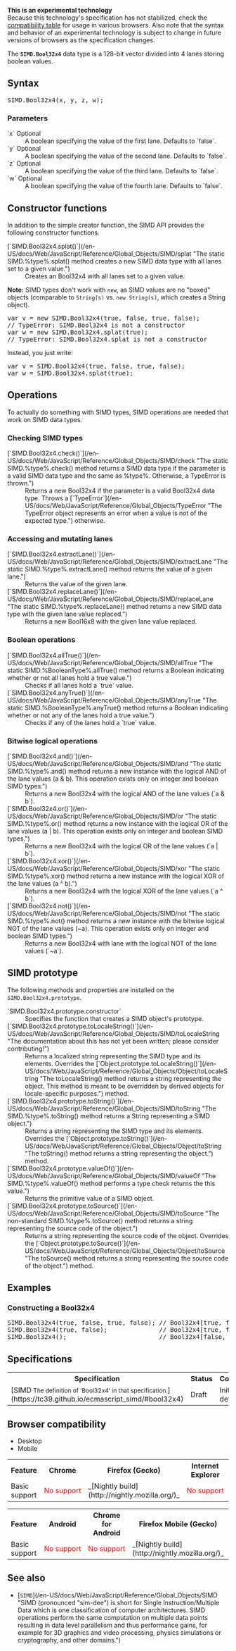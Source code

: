 <div>

<div class="notice experimental">

<span title="This is an experimental API that should not be used in production code."></span>**This is an experimental technology**  
Because this technology's specification has not stabilized, check the [compatibility table](#Browser_compatibility) for usage in various browsers. Also note that the syntax and behavior of an experimental technology is subject to change in future versions of browsers as the specification changes.

</div>

</div>

The **`SIMD.Bool32x4`** data type is a 128-bit vector divided into 4 lanes storing boolean values.

## Syntax

<pre class="syntaxbox">SIMD.Bool32x4(x, y, z, w);</pre>

### Parameters

<dl>

<dt>`x` <span class="inlineIndicator optional optionalInline">Optional</span></dt>

<dd>A boolean specifying the value of the first lane. Defaults to `false`.</dd>

<dt>`y` <span class="inlineIndicator optional optionalInline">Optional</span></dt>

<dd>A boolean specifying the value of the second lane. Defaults to `false`.</dd>

<dt>`z` <span class="inlineIndicator optional optionalInline">Optional</span></dt>

<dd>A boolean specifying the value of the third lane. Defaults to `false`.</dd>

<dt>`w` <span class="inlineIndicator optional optionalInline">Optional</span></dt>

<dd>A boolean specifying the value of the fourth lane. Defaults to `false`.</dd>

</dl>

## Constructor functions

In addition to the simple creator function, the SIMD API provides the following constructor functions.

<dl>

<dt>[`SIMD.Bool32x4.splat()`](/en-US/docs/Web/JavaScript/Reference/Global_Objects/SIMD/splat "The static SIMD.%type%.splat() method creates a new SIMD data type with all lanes set to a given value.")</dt>

<dd>Creates an Bool32x4 with all lanes set to a given value.</dd>

</dl>

<div class="note">

**Note:** SIMD types don't work with `new`, as SIMD values are no "boxed" objects (comparable to `String(s)` vs. `new String(s)`, which creates a String object).

<pre class="brush: js example-bad">var v = new SIMD.Bool32x4(true, false, true, false); 
// TypeError: SIMD.Bool32x4 is not a constructor
var w = new SIMD.Bool32x4.splat(true); 
// TypeError: SIMD.Bool32x4.splat is not a constructor</pre>

Instead, you just write:

<pre class="brush: js example-good">var v = SIMD.Bool32x4(true, false, true, false);
var w = SIMD.Bool32x4.splat(true);</pre>

</div>

## Operations

To actually do something with SIMD types, SIMD operations are needed that work on SIMD data types.

### Checking SIMD types

<dl>

<dt>[`SIMD.Bool32x4.check()`](/en-US/docs/Web/JavaScript/Reference/Global_Objects/SIMD/check "The static SIMD.%type%.check() method returns a SIMD data type if the parameter is a valid SIMD data type and the same as %type%. Otherwise, a TypeError is thrown.")</dt>

<dd>Returns a new Bool32x4 if the parameter is a valid Bool32x4 data type. Throws a [`TypeError`](/en-US/docs/Web/JavaScript/Reference/Global_Objects/TypeError "The TypeError object represents an error when a value is not of the expected type.") otherwise.</dd>

</dl>

### Accessing and mutating lanes

<dl>

<dt>[`SIMD.Bool32x4.extractLane()`](/en-US/docs/Web/JavaScript/Reference/Global_Objects/SIMD/extractLane "The static SIMD.%type%.extractLane() method returns the value of a given lane.")</dt>

<dd>Returns the value of the given lane.</dd>

<dt>[`SIMD.Bool32x4.replaceLane()`](/en-US/docs/Web/JavaScript/Reference/Global_Objects/SIMD/replaceLane "The static SIMD.%type%.replaceLane() method returns a new SIMD data type with the given lane value replaced.")</dt>

<dd>Returns a new Bool16x8 with the given lane value replaced.</dd>

</dl>

<dl>

<dt>

### Boolean operations

</dt>

<dt>[`SIMD.Bool32x4.allTrue()`](/en-US/docs/Web/JavaScript/Reference/Global_Objects/SIMD/allTrue "The static SIMD.%BooleanType%.allTrue() method returns a Boolean indicating whether or not all lanes hold a true value.")</dt>

<dd>Checks if all lanes hold a `true` value.</dd>

<dt>[`SIMD.Bool32x4.anyTrue()`](/en-US/docs/Web/JavaScript/Reference/Global_Objects/SIMD/anyTrue "The static SIMD.%BooleanType%.anyTrue() method returns a Boolean indicating whether or not any of the lanes hold a true value.")</dt>

<dd>Checks if any of the lanes hold a `true` value.</dd>

</dl>

### Bitwise logical operations

<dl>

<dt>[`SIMD.Bool32x4.and()`](/en-US/docs/Web/JavaScript/Reference/Global_Objects/SIMD/and "The static SIMD.%type%.and() method returns a new instance with the logical AND of the lane values (a & b). This operation exists only on integer and boolean SIMD types.")</dt>

<dd>Returns a new Bool32x4 with the logical AND of the lane values (`a & b`).</dd>

<dt>[`SIMD.Bool32x4.or()`](/en-US/docs/Web/JavaScript/Reference/Global_Objects/SIMD/or "The static SIMD.%type%.or() method returns a new instance with the logical OR of the lane values (a | b). This operation exists only on integer and boolean SIMD types.")</dt>

<dd>Returns a new Bool32x4 with the logical OR of the lane values (`a | b`).</dd>

<dt>[`SIMD.Bool32x4.xor()`](/en-US/docs/Web/JavaScript/Reference/Global_Objects/SIMD/xor "The static SIMD.%type%.xor() method returns a new instance with the logical XOR of the lane values (a ^ b).")</dt>

<dd>Returns a new Bool32x4 with the logical XOR of the lane values (`a ^ b`).</dd>

<dt>[`SIMD.Bool32x4.not()`](/en-US/docs/Web/JavaScript/Reference/Global_Objects/SIMD/not "The static SIMD.%type%.not() method returns a new instance with the bitwise logical NOT of the lane values (~a). This operation exists only on integer and boolean SIMD types.")</dt>

<dd>Returns a new Bool32x4 with lane with the logical NOT of the lane values (`~a`).</dd>

</dl>

## SIMD prototype

The following methods and properties are installed on the `SIMD.Bool32x4.prototype`.

<dl>

<dt>`SIMD.Bool32x4.prototype.constructor`</dt>

<dd>Specifies the function that creates a SIMD object's prototype.</dd>

<dt>[`SIMD.Bool32x4.prototype.toLocaleString()`](/en-US/docs/Web/JavaScript/Reference/Global_Objects/SIMD/toLocaleString "The documentation about this has not yet been written; please consider contributing!")</dt>

<dd>Returns a localized string representing the SIMD type and its elements. Overrides the [`Object.prototype.toLocaleString()`](/en-US/docs/Web/JavaScript/Reference/Global_Objects/Object/toLocaleString "The toLocaleString() method returns a string representing the object. This method is meant to be overridden by derived objects for locale-specific purposes.") method.</dd>

<dt>[`SIMD.Bool32x4.prototype.toString()`](/en-US/docs/Web/JavaScript/Reference/Global_Objects/SIMD/toString "The SIMD.%type%.toString() method returns a String representing a SIMD object.")</dt>

<dd>Returns a string representing the SIMD type and its elements. Overrides the [`Object.prototype.toString()`](/en-US/docs/Web/JavaScript/Reference/Global_Objects/Object/toString "The toString() method returns a string representing the object.") method.</dd>

<dt>[`SIMD.Bool32x4.prototype.valueOf()`](/en-US/docs/Web/JavaScript/Reference/Global_Objects/SIMD/valueOf "The SIMD.%type%.valueOf() method performs a type check returns the this value.")</dt>

<dd>Returns the primitive value of a SIMD object.</dd>

<dt>[`SIMD.Bool32x4.prototype.toSource()`](/en-US/docs/Web/JavaScript/Reference/Global_Objects/SIMD/toSource "The non-standard SIMD.%type%.toSource() method returns a string representing the source code of the object.")<span title="This API has not been standardized."></span></dt>

<dd>Returns a string representing the source code of the object. Overrides the [`Object.prototype.toSource()`](/en-US/docs/Web/JavaScript/Reference/Global_Objects/Object/toSource "The toSource() method returns a string representing the source code of the object.") method.</dd>

</dl>

## Examples

### Constructing a Bool32x4

<pre class="brush: js">SIMD.Bool32x4(true, false, true, false); // Bool32x4[true, false, true, false]
SIMD.Bool32x4(true, false);              // Bool32x4[true, false, false, false]
SIMD.Bool32x4();                         // Bool32x4[false, false, false, false]
</pre>

## Specifications

<table class="standard-table">

<tbody>

<tr>

<th scope="col">Specification</th>

<th scope="col">Status</th>

<th scope="col">Comment</th>

</tr>

<tr>

<td>[SIMD  
<small lang="en-US">The definition of 'Bool32x4' in that specification.</small>](https://tc39.github.io/ecmascript_simd/#bool32x4)</td>

<td><span class="spec-Draft">Draft</span></td>

<td>Initial definition.</td>

</tr>

</tbody>

</table>

## Browser compatibility

<div class="htab"><a name="AutoCompatibilityTable" id="AutoCompatibilityTable"></a>

*   <a>Desktop</a>
*   <a>Mobile</a>

</div>

<div id="compat-desktop">

<table class="compat-table">

<tbody>

<tr>

<th>Feature</th>

<th>Chrome</th>

<th>Firefox (Gecko)</th>

<th>Internet Explorer</th>

<th>Opera</th>

<th>Safari</th>

</tr>

<tr>

<td>Basic support</td>

<td><span style="color: #f00;">No support</span></td>

<td>_[Nightly build](http://nightly.mozilla.org/)_</td>

<td><span style="color: #f00;">No support</span></td>

<td><span style="color: #f00;">No support</span></td>

<td><span style="color: #f00;">No support</span></td>

</tr>

</tbody>

</table>

</div>

<div id="compat-mobile">

<table class="compat-table">

<tbody>

<tr>

<th>Feature</th>

<th>Android</th>

<th>Chrome for Android</th>

<th>Firefox Mobile (Gecko)</th>

<th>IE Mobile</th>

<th>Opera Mobile</th>

<th>Safari Mobile</th>

</tr>

<tr>

<td>Basic support</td>

<td><span style="color: #f00;">No support</span></td>

<td><span style="color: #f00;">No support</span></td>

<td>_[Nightly build](http://nightly.mozilla.org/)_</td>

<td><span style="color: #f00;">No support</span></td>

<td><span style="color: #f00;">No support</span></td>

<td><span style="color: #f00;">No support</span></td>

</tr>

</tbody>

</table>

</div>

## See also

*   [`SIMD`](/en-US/docs/Web/JavaScript/Reference/Global_Objects/SIMD "SIMD (pronounced "sim-dee") is short for Single Instruction/Multiple Data which is one classification of computer architectures. SIMD operations perform the same computation on multiple data points resulting in data level parallelism and thus performance gains, for example for 3D graphics and video processing, physics simulations or cryptography, and other domains.")